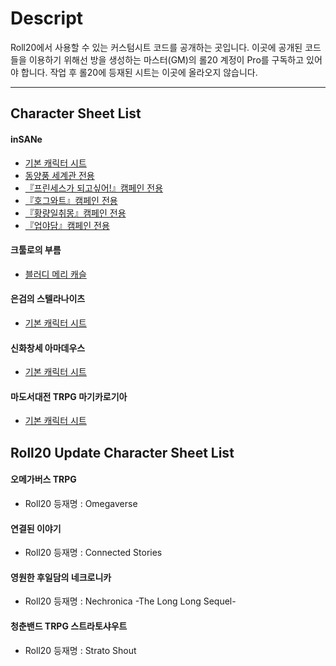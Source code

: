# Descript
Roll20에서 사용할 수 있는 커스텀시트 코드를 공개하는 곳입니다.
이곳에 공개된 코드들을 이용하기 위해선 방을 생성하는 마스터(GM)의 롤20 계정이 Pro를 구독하고 있어야 합니다.
작업 후 롤20에 등재된 시트는 이곳에 올라오지 않습니다.

* * *

## Character Sheet List
#### inSANe
* [기본 캐릭터 시트](inSANe/insane_BASIC)
* [동양풍 세계관 전용](inSANe/insane_EAST)
* [『프린세스가 되고싶어!』캠페인 전용](inSANe/insane_PRINARI)
* [『호그와트』캠페인 전용](inSANe/insane_HOGWARTS)
* [『황량일취몽』캠페인 전용](inSANe/insane_A_desolate_dream)
* [『업야담』캠페인 전용](inSANe/insane_UPYADAM)

#### 크툴로의 부름
* [블러디 메리 캐슬](CoC/coc_BloodyMaryCastle)

#### 은검의 스텔라나이츠
* [기본 캐릭터 시트](stella/stella_BASIC)

#### 신화창세 아마데우스
* [기본 캐릭터 시트](amade/amade_BASIC)

#### 마도서대전 TRPG 마기카로기아
* [기본 캐릭터 시트](magica_logia/magi_BASIC)

## Roll20 Update Character Sheet List
#### 오메가버스 TRPG
* Roll20 등재명 : Omegaverse

#### 연결된 이야기
* Roll20 등재명 : Connected Stories

#### 영원한 후일담의 네크로니카
* Roll20 등재명 : Nechronica -The Long Long Sequel-

#### 청춘밴드 TRPG 스트라토샤우트
* Roll20 등재명 : Strato Shout
